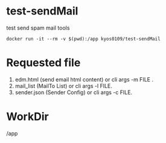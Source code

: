 # test-sendMail
test send spam mail tools

```
docker run -it --rm -v $(pwd):/app kyos0109/test-sendMail
```
# Requested file
1. edm.html (send email html content) or cli args -m FILE .
2. mail_list (MailTo List) or cli args -l FILE.
3. sender.json (Sender Config) or cli args -c FILE.

# WorkDir
/app
